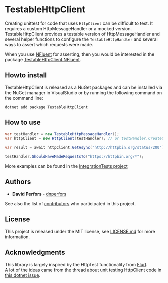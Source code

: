 # TestableHttpClient

Creating unittest for code that uses `HttpClient` can be difficult to test. It requires a custom HttpMessageHandler or a mocked version. TestableHttpClient provides a testable version of HttpMessageHandler and several helper functions to configure the `TestableHttpHandler` and several ways to assert which requests were made.

When you use [NFluent](https://n-fluent.net/) for asserting, then you would be interested in the package [TestableHttpClient.NFluent](https://www.nuget.org/packages/TestableHttpClient.NFluent/).

## Howto install

TestableHttpClient is released as a NuGet packages and can be installed via the NuGet manager in VisualStudio or by running the following command on the command line:
```
dotnet add package TestableHttpClient
```

## How to use

```csharp
var testHandler = new TestableHttpMessageHandler();
var httpClient = new HttpClient(testHandler); // or testHandler.CreateClient()

var result = await httpClient.GetAsync("http://httpbin.org/status/200");

testHandler.ShouldHaveMadeRequestsTo("https://httpbin.org/*");
```

More examples can be found in the [IntegrationTests project](https://github.com/dnperfors/TestableHttpClient/tree/master/test/TestableHttpClient.IntegrationTests)

## Authors

* **David Perfors** - [dnperfors](https://github.com/dnperfors)

See also the list of [contributors](https://github.com/dnperfors/TestableHttpClient/contributors) who participated in this project.

## License

This project is released under the MIT license, see [LICENSE.md](https://github.com/dnperfors/TestableHttpClient/blob/master/LICENSE.md) for more information.

## Acknowledgments

This library is largely inspired by the HttpTest functionality from [Flurl](https://flurl.dev).  
A lot of the ideas came from the thread about unit testing HttpClient code in [this dotnet issue](https://github.com/dotnet/runtime/issues/14535).
